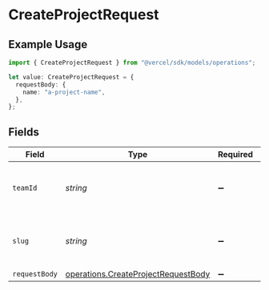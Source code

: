 # CreateProjectRequest

## Example Usage

```typescript
import { CreateProjectRequest } from "@vercel/sdk/models/operations";

let value: CreateProjectRequest = {
  requestBody: {
    name: "a-project-name",
  },
};
```

## Fields

| Field                                                                                      | Type                                                                                       | Required                                                                                   | Description                                                                                |
| ------------------------------------------------------------------------------------------ | ------------------------------------------------------------------------------------------ | ------------------------------------------------------------------------------------------ | ------------------------------------------------------------------------------------------ |
| `teamId`                                                                                   | *string*                                                                                   | :heavy_minus_sign:                                                                         | The Team identifier to perform the request on behalf of.                                   |
| `slug`                                                                                     | *string*                                                                                   | :heavy_minus_sign:                                                                         | The Team slug to perform the request on behalf of.                                         |
| `requestBody`                                                                              | [operations.CreateProjectRequestBody](../../models/operations/createprojectrequestbody.md) | :heavy_minus_sign:                                                                         | N/A                                                                                        |